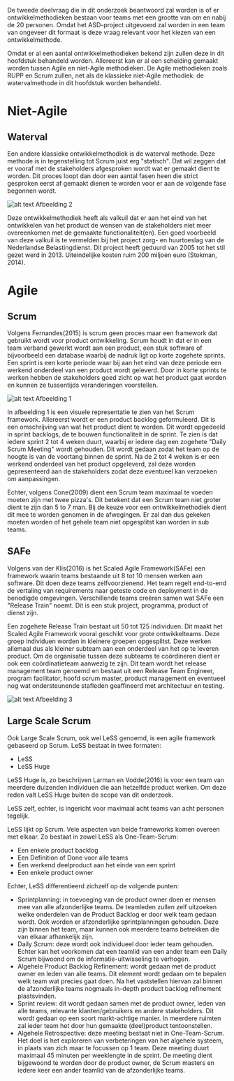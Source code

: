 De tweede deelvraag die in dit onderzoek beantwoord zal worden is of er ontwikkelmethodieken bestaan voor teams met een grootte van om en nabij de 20 personen. Omdat het ASD-project uitgevoerd zal worden in een team van ongeveer dit formaat is deze vraag relevant voor het kiezen van een ontwikkelmethode. 

Omdat er al een aantal ontwikkelmethodieken bekend zijn zullen deze in dit hoofdstuk behandeld worden. Allereerst kan er al een scheiding gemaakt worden tussen Agile en niet-Agile methodieken. De Agile methodieken zoals RUPP en Scrum zullen, net als de klassieke niet-Agile methodiek: de watervalmethode in dit hoofdstuk worden behandeld. 

# Niet-Agile 
## Waterval

Een andere klassieke ontwikkelmethodiek is de waterval methode. Deze methode is in tegenstelling tot Scrum juist erg "statisch". Dat wil zeggen dat er vooraf met de stakeholders afgesproken wordt wat er gemaakt dient te worden. Dit proces loopt dan door een aantal fasen heen die strict gesproken eerst af gemaakt dienen te worden voor er aan de volgende fase begonnen wordt.

 ![alt text](https://www.consultancy.nl/illustrations/news/detail/1464181921170_Waterval%20methode-01.jpg)
Afbeelding 2

Deze ontwikkelmethodiek heeft als valkuil dat er aan het eind van het ontwikkelen van het product de wensen van de stakeholders niet meer overeenkomen met de gemaakte functionaliteit(en). Een goed voorbeeld van deze valkuil is te vermelden bij het project zorg- en huurtoeslag van de Nederlandse Belastingdienst. Dit project heeft geduurd van 2005 tot het stil gezet werd in 2013. Uiteindelijke kosten ruim 200 miljoen euro (Stokman, 2014).

# Agile
## Scrum

Volgens Fernandes(2015) is scrum geen proces maar een framework dat gebruikt wordt voor product ontwikkeling. Scrum houdt in dat er in een team verband gewerkt wordt aan een product, een stuk software of bijvoorbeeld een database waarbij de nadruk ligt op korte zogehete sprints. Een sprint is een korte periode waar bij aan het eind van deze periode een werkend onderdeel van een product wordt geleverd. Door in korte sprints te werken hebben de stakeholders goed zicht op wat het product gaat worden en kunnen ze tussentijds veranderingen voorstellen.


![alt text](https://www.codeproject.com/KB/architecture/704720/ScrumWorkflow.png)
Afbeelding 1

In afbeelding 1 is een visuele representatie te zien van het Scrum framework. Allereerst wordt er een product backlog geformuleerd. Dit is een omschrijving van wat het product dient te worden. Dit wordt opgedeeld in sprint backlogs, de te bouwen functionaliteit in de sprint. Te zien is dat iedere sprint 2 tot 4 weken duurt, waarbij er iedere dag een zogehete "Daily Scrum Meeting" wordt gehouden. Dit wordt gedaan zodat het team op de hoogte is van de voortang binnen de sprint. Na de 2 tot 4 weken is er een werkend onderdeel van het product opgeleverd, zal deze worden gepresenteerd aan de stakeholders zodat deze eventueel kan verzoeken om aanpassingen. 

Echter, volgens Cone(2009) dient een Scrum team maximaal te voeden moeten zijn met twee pizza's. Dit betekent dat een Scrum team niet groter dient te zijn dan 5 to 7 man. Bij de keuze voor een ontwikkelmethodiek dient dit mee te worden genomen in de afwegingen. Er zal dan dus gekeken moeten worden of het gehele team niet opgesplitst kan worden in sub teams.

## SAFe

Volgens van der Klis(2016) is het Scaled Agile Framework(SAFe) een framework waarin teams bestaande uit 8 tot 10 mensen werken aan software. Dit doen deze teams zelfvoorzienend. Het team regelt end-to-end de vertaling van requirements naar geteste code en deployment in de benodigde omgevingen. Verschillende teams creëren samen wat SAFe een "Release Train" noemt. Dit is een stuk project, programma, product of dienst zijn. 

Een zogehete Release Train bestaat uit 50 tot 125 individuen. Dit maakt het Scaled Agile Framework vooral geschikt voor grote ontwikkelteams. Deze groep individuen worden in kleinere groepen opgesplitst. Deze werken allemaal dus als kleiner subteam aan een onderdeel van het op te leveren product. Om de organisatie tussen deze subteams te coördineren dient er ook een coördinatieteam aanwezig te zijn. Dit team wordt het release management team genoemd en bestaat uit een Release Team Engineer, program facilitator, hoofd scrum master, product management en eventueel nog wat ondersteunende stafleden geaffineerd met architectuur en testing. 

![alt text](http://www.henkjanvanderklis.nl/wp-content/uploads/2016/08/safe-in-a-nutshell.jpg)
Afbeelding 3

## Large Scale Scrum

Ook Large Scale Scrum, ook wel LeSS genoemd, is een agile framework gebaseerd op Scrum. LeSS bestaat in twee formaten:

- LeSS
- LeSS Huge

LeSS Huge is, zo beschrijven Larman en Vodde(2016) is voor een team van meerdere duizenden individuen die aan hetzelfde product werken. Om deze reden valt LeSS Huge buiten de scope van dit onderzoek.

LeSS zelf, echter, is ingericht voor maximaal acht teams van acht personen tegelijk. 

LeSS lijkt op Scrum. Vele aspecten van beide frameworks komen overeen met elkaar. Zo bestaat in zowel LeSS als One-Team-Scrum:

- Een enkele product backlog
- Een Definition of Done voor alle teams
- Een werkend deelproduct aan het einde van een sprint
- Een enkele product owner

Echter, LeSS differentieerd zichzelf op de volgende punten:

- Sprintplanning: in toevoeging van de product owner doen er mensen mee van alle afzonderlijke teams. De teamleden zullen zelf uitzoeken welke onderdelen van de Product Backlog er door welk team gedaan wordt. Ook worden er afzonderlijke sprintplanningen gehouden. Deze zijn binnen het team, maar kunnen ook meerdere teams betrekken die van elkaar afhankelijk zijn. 
- Daily Scrum: deze wordt ook individueel door ieder team gehouden. Echter kan het voorkomen dat een teamlid van een ander team een Daily Scrum bijwoond om de informatie-uitwisseling te verhogen.
- Algehele Product Backlog Refinement: wordt gedaan met de product owner en leden van alle teams. Dit element wordt gedaan om te bepalen welk team wat precies gaat doen. Na het vaststellen hiervan zal binnen de afzonderlijke teams nogmaals in-depth product backlog refinement plaatsvinden.
- Sprint review: dit wordt gedaan samen met de product owner, leden van alle teams, relevante klanten/gebruikers en andere stakeholders. Dit wordt gedaan op een soort markt-achtige manier. In meerdere ruimten zal ieder team het door hun gemaakte (deel)product tentoonstellen.
- Algehele Retrospective: deze meeting bestaat niet in One-Team-Scrum. Het doel is het exploreren van verbeteringen van het algehele systeem, in plaats van zich maar te focussen op 1 team. Deze meeting duurt maximaal 45 minuten per weeklengte in de sprint. De meeting dient bijgewoond te worden door de product owner, de Scrum masters en iedere keer een ander teamlid van de afzonderlijke teams.



